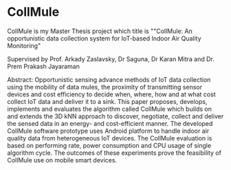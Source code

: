 # CollMule
CollMule is my Master Thesis project which title is ""CollMule: An opportunistic data collection system for IoT-based Indoor Air Quality Monitoring"

Supervised by Prof. Arkady Zaslavsky, Dr Saguna, Dr Karan Mitra and Dr. Prem Prakash Jayaraman

Abstract: Opportunistic sensing advance methods of IoT data collection using the mobility of data mules, the proximity of transmitting sensor devices and cost efficiency to decide when, where, how and at what cost collect IoT data and deliver it to a sink. This paper proposes, develops, implements and evaluates the algorithm called CollMule which builds on and extends the 3D kNN approach to discover, negotiate, collect and deliver the sensed data in an energy- and cost-efficient manner. The developed CollMule software prototype uses Android platform to handle indoor air quality data from heterogeneous IoT devices. The CollMule evaluation is based on performing rate, power consumption and CPU usage of single algorithm cycle. The outcomes of these experiments prove the feasibility of CollMule use on mobile smart devices.

